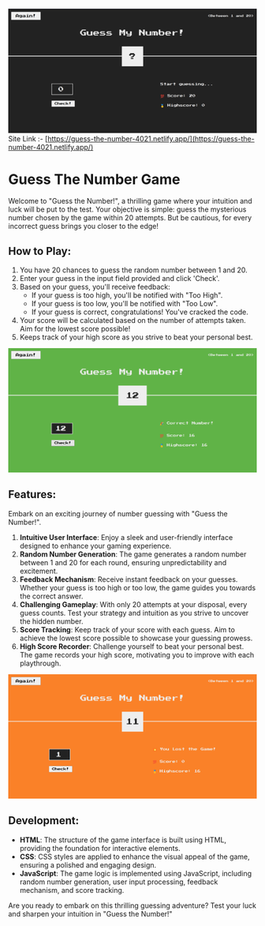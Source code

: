 ![demo](img/demo.png)
Site Link :- [https://guess-the-number-4021.netlify.app/](https://guess-the-number-4021.netlify.app/)
# Guess The Number Game
Welcome to "Guess the Number!", a thrilling game where your intuition and luck will be put to the test. Your objective is simple: guess the mysterious number chosen by the game within 20 attempts. But be cautious, for every incorrect guess brings you closer to the edge!

## How to Play:
1. You have 20 chances to guess the random number between 1 and 20.
2. Enter your guess in the input field provided and click 'Check'.
3. Based on your guess, you'll receive feedback:
    - If your guess is too high, you'll be notified with "Too High".
    - If your guess is too low, you'll be notified with "Too Low".
    - If your guess is correct, congratulations! You've cracked the code.
4. Your score will be calculated based on the number of attempts taken. Aim for the lowest score possible!
5. Keeps track of your high score as you strive to beat your personal best.

![Won](img/won.png)
## Features:
Embark on an exciting journey of number guessing with "Guess the Number!".

1. **Intuitive User Interface**: Enjoy a sleek and user-friendly interface designed to enhance your gaming experience.
2. **Random Number Generation**: The game generates a random number between 1 and 20 for each round, ensuring unpredictability and excitement.
3. **Feedback Mechanism**: Receive instant feedback on your guesses. Whether your guess is too high or too low, the game guides you towards the correct answer.
4. **Challenging Gameplay**: With only 20 attempts at your disposal, every guess counts. Test your strategy and intuition as you strive to uncover the hidden number.
5. **Score Tracking**: Keep track of your score with each guess. Aim to achieve the lowest score possible to showcase your guessing prowess.
6. **High Score Recorder**: Challenge yourself to beat your personal best. The game records your high score, motivating you to improve with each playthrough.

![Lost](img/lost.png)
## Development:
* **HTML**: The structure of the game interface is built using HTML, providing the foundation for interactive elements.
* **CSS**: CSS styles are applied to enhance the visual appeal of the game, ensuring a polished and engaging design.
* **JavaScript**: The game logic is implemented using JavaScript, including random number generation, user input processing, feedback mechanism, and score tracking.

Are you ready to embark on this thrilling guessing adventure? Test your luck and sharpen your intuition in "Guess the Number!"
